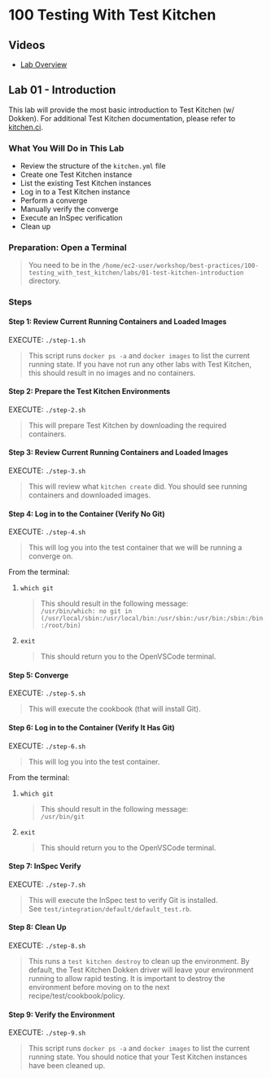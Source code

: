 # 100 Testing With Test Kitchen

## Videos

- [Lab Overview](../../seminar/videos/lab-01.mp4)

## Lab 01 - Introduction

This lab will provide the most basic introduction to Test Kitchen (w/ Dokken). For additional Test Kitchen documentation, please refer to [kitchen.ci](https://kitchen.ci/docs/).

### What You Will Do in This Lab

- Review the structure of the `kitchen.yml` file
- Create one Test Kitchen instance
- List the existing Test Kitchen instances
- Log in to a Test Kitchen instance
- Perform a converge
- Manually verify the converge
- Execute an InSpec verification
- Clean up

### Preparation: Open a Terminal

> You need to be in the `/home/ec2-user/workshop/best-practices/100-testing_with_test_kitchen/labs/01-test-kitchen-introduction` directory.

### Steps

#### Step 1: Review Current Running Containers and Loaded Images

EXECUTE: `./step-1.sh`  
> This script runs `docker ps -a` and `docker images` to list the current running state. If you have not run any other labs with Test Kitchen, this should result in no images and no containers.

#### Step 2: Prepare the Test Kitchen Environments

EXECUTE: `./step-2.sh`  
> This will prepare Test Kitchen by downloading the required containers.

#### Step 3: Review Current Running Containers and Loaded Images

EXECUTE: `./step-3.sh`  
> This will review what `kitchen create` did. You should see running containers and downloaded images.

#### Step 4: Log in to the Container (Verify No Git)

EXECUTE: `./step-4.sh`  
> This will log you into the test container that we will be running a converge on.

From the terminal:

1. `which git`  
   > This should result in the following message:  
   > `/usr/bin/which: no git in (/usr/local/sbin:/usr/local/bin:/usr/sbin:/usr/bin:/sbin:/bin:/root/bin)`
2. `exit`  
   > This should return you to the OpenVSCode terminal.

#### Step 5: Converge

EXECUTE: `./step-5.sh`  
> This will execute the cookbook (that will install Git).

#### Step 6: Log in to the Container (Verify It Has Git)

EXECUTE: `./step-6.sh`  
> This will log you into the test container.

From the terminal:

1. `which git`  
   > This should result in the following message:  
   > `/usr/bin/git`
2. `exit`  
   > This should return you to the OpenVSCode terminal.

#### Step 7: InSpec Verify

EXECUTE: `./step-7.sh`  
> This will execute the InSpec test to verify Git is installed.  
> See `test/integration/default/default_test.rb`.

#### Step 8: Clean Up

EXECUTE: `./step-8.sh`  
> This runs a `test kitchen destroy` to clean up the environment. By default, the Test Kitchen Dokken driver will leave your environment running to allow rapid testing. It is important to destroy the environment before moving on to the next recipe/test/cookbook/policy.

#### Step 9: Verify the Environment

EXECUTE: `./step-9.sh`  
> This script runs `docker ps -a` and `docker images` to list the current running state. You should notice that your Test Kitchen instances have been cleaned up.
